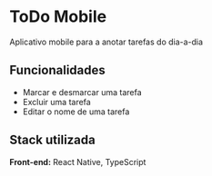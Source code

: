 
# ToDo Mobile

Aplicativo mobile para a anotar tarefas do dia-a-dia






## Funcionalidades

- Marcar e desmarcar uma tarefa
- Excluir uma tarefa
- Editar o nome de uma tarefa


## Stack utilizada
**Front-end:** React Native, TypeScript

